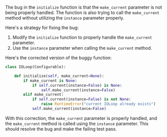 The bug in the `initialize` function is that the `make_current` parameter is not being properly handled. The function is also trying to call the `make_current` method without utilizing the `instance` parameter properly.

Here's a strategy for fixing the bug:
1. Modify the `initialize` function to properly handle the `make_current` parameter.
2. Use the `instance` parameter when calling the `make_current` method.

Here's the corrected version of the buggy function:

```python
class IOLoop(Configurable):

    def initialize(self, make_current=None):
        if make_current is None:
            if self.current(instance=False) is None:
                self.make_current(instance=False)
        elif make_current:
            if self.current(instance=False) is not None:
                raise RuntimeError("current IOLoop already exists")
            self.make_current(instance=False)
```

With this correction, the `make_current` parameter is properly handled, and the `make_current` method is called using the `instance` parameter. This should resolve the bug and make the failing test pass.